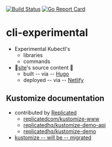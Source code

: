 [![Build Status](https://travis-ci.org/kubernetes-sigs/cli-experimental.svg?branch=master)](https://travis-ci.org/kubernetes-sigs/cli-experimental "Travis")
[![Go Report Card](https://goreportcard.com/badge/sigs.k8s.io/cli-experimental)](https://goreportcard.com/report/sigs.k8s.io/cli-experimental)

# cli-experimental

* Experimental Kubectl's
  * libraries
  * commands
* 👀[site](https://kubectl.docs.kubernetes.io)'s source content 👀
  * built -- via -- [Hugo](https://gohugo.io/)
  * deployed -- via -- [Netlify](https://app.netlify.com/sites/cli-experimental/deploys)

## Kustomize documentation

* contributed by [Replicated](https://www.replicated.com/)
  * [replicatedcom/kustomize-www](https://github.com/replicatedcom/kustomize-www)
  * [replicatedhq/kustomize-demo-api](https://github.com/replicatedhq/kustomize-demo-api)
  * [replicatedhq/kustomize-demo](https://github.com/replicatedhq/kustomize-demo)
* [kustomize -- will be -- migrated ](https://github.com/kubernetes-sigs/kustomize/issues/4338)

